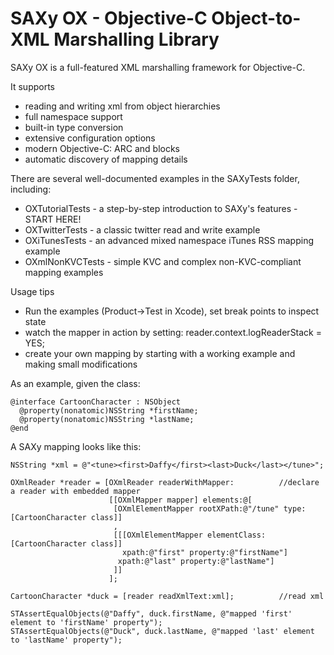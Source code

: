 SAXy OX - Objective-C Object-to-XML Marshalling Library
====

SAXy OX is a full-featured XML marshalling framework for Objective-C.  

It supports

 * reading and writing xml from object hierarchies
 * full namespace support
 * built-in type conversion
 * extensive configuration options
 * modern Objective-C: ARC and blocks
 * automatic discovery of mapping details


There are several well-documented  examples in the SAXyTests folder, including:

 * OXTutorialTests - a step-by-step introduction to SAXy's features - START HERE!
 * OXTwitterTests  - a classic twitter read and write example
 * OXiTunesTests   - an advanced mixed namespace iTunes RSS mapping example
 * OXmlNonKVCTests - simple KVC and complex non-KVC-compliant mapping examples 


Usage tips

 * Run the examples (Product->Test in Xcode), set break points to inspect state 
 * watch the mapper in action by setting: reader.context.logReaderStack = YES;
 * create your own mapping by starting with a working example and making small modifications


As an example, given the class:

    @interface CartoonCharacter : NSObject
      @property(nonatomic)NSString *firstName;
      @property(nonatomic)NSString *lastName;
    @end

A SAXy mapping looks like this:

    NSString *xml = @"<tune><first>Daffy</first><last>Duck</last></tune>";
    
    OXmlReader *reader = [OXmlReader readerWithMapper:          //declare a reader with embedded mapper
                          [[OXmlMapper mapper] elements:@[
                           [OXmlElementMapper rootXPath:@"/tune" type:[CartoonCharacter class]]
                           ,
                           [[[OXmlElementMapper elementClass:[CartoonCharacter class]]
                             xpath:@"first" property:@"firstName"]
                            xpath:@"last" property:@"lastName"]
                           ]]
                          ];
    
    CartoonCharacter *duck = [reader readXmlText:xml];          //read xml
    
    STAssertEqualObjects(@"Daffy", duck.firstName, @"mapped 'first' element to 'firstName' property");
    STAssertEqualObjects(@"Duck", duck.lastName, @"mapped 'last' element to 'lastName' property");

 
